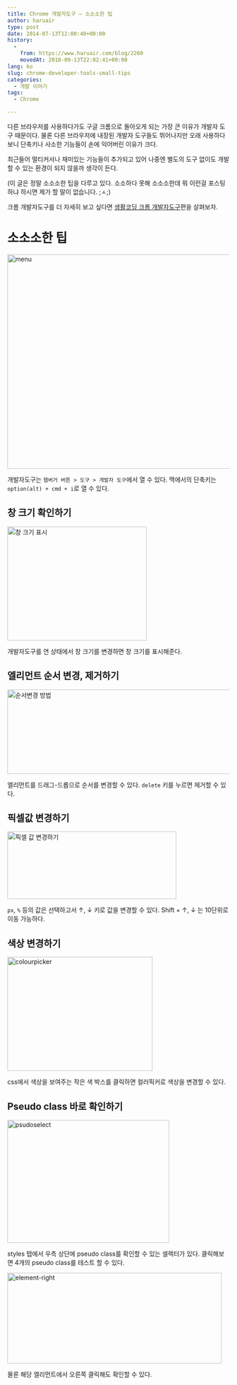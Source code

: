 ```yaml
---
title: Chrome 개발자도구 – 소소소한 팁
author: haruair
type: post
date: 2014-07-13T12:00:40+00:00
history:
  - 
    from: https://www.haruair.com/blog/2260
    movedAt: 2018-09-13T22:02:41+00:00
lang: ko
slug: chrome-developer-tools-small-tips
categories:
  - 개발 이야기
tags:
  - Chrome

---
```

다른 브라우저를 사용하다가도 구글 크롬으로 돌아오게 되는 가장 큰 이유가 개발자 도구 때문이다. 물론 다른 브라우저에 내장된 개발자 도구들도 뛰어나지만 오래 사용하다보니 단축키나 사소한 기능들이 손에 익어버린 이유가 크다.

최근들어 멀티커서나 재미있는 기능들이 추가되고 있어 나중엔 별도의 도구 없이도 개발할 수 있는 환경이 되지 않을까 생각이 든다.

(이 글은 정말 소소소한 팁을 다루고 있다. 소소하다 못해 소소소한데 뭐 이런걸 포스팅하냐 하시면 제가 할 말이 없습니다. ;ㅅ;)

크롬 개발자도구를 더 자세히 보고 싶다면 [생활코딩 크롬 개발자도구][1]편을 살펴보자.

# 소소소한 팁

<img data-attachment-id="2264" data-permalink="https://edykim.com/blog/2260/menu-2" data-orig-file="https://edykim.com/wp-content/uploads/2014/07/menu.png?fit=629%2C485&ssl=1" data-orig-size="629,485" data-comments-opened="1" data-image-meta="{&quot;aperture&quot;:&quot;0&quot;,&quot;credit&quot;:&quot;&quot;,&quot;camera&quot;:&quot;&quot;,&quot;caption&quot;:&quot;&quot;,&quot;created_timestamp&quot;:&quot;0&quot;,&quot;copyright&quot;:&quot;&quot;,&quot;focal_length&quot;:&quot;0&quot;,&quot;iso&quot;:&quot;0&quot;,&quot;shutter_speed&quot;:&quot;0&quot;,&quot;title&quot;:&quot;&quot;}" data-image-title="menu" data-image-description="" data-medium-file="https://edykim.com/wp-content/uploads/2014/07/menu.png?fit=300%2C231&ssl=1" data-large-file="https://edykim.com/wp-content/uploads/2014/07/menu.png?fit=629%2C485&ssl=1" src="https://haruair.com/wp-content/uploads/2014/07/menu.png?resize=629%2C485" alt="menu" width="629" height="485" class="aligncenter size-full wp-image-2264" srcset="https://edykim.com/wp-content/uploads/2014/07/menu.png?w=629&ssl=1 629w, https://edykim.com/wp-content/uploads/2014/07/menu.png?resize=300%2C231&ssl=1 300w" sizes="(max-width: 629px) 100vw, 629px" data-recalc-dims="1" />

개발자도구는 `햄버거 버튼 > 도구 > 개발자 도구`에서 열 수 있다. 맥에서의 단축키는 `option(alt) + cmd + i`로 열 수 있다.

## 창 크기 확인하기

<img data-attachment-id="2263" data-permalink="https://edykim.com/blog/2260/screen-shot-2014-07-13-at-9-28-41-pm" data-orig-file="https://edykim.com/wp-content/uploads/2014/07/Screen-Shot-2014-07-13-at-9.28.41-pm.png?fit=316%2C258&ssl=1" data-orig-size="316,258" data-comments-opened="1" data-image-meta="{&quot;aperture&quot;:&quot;0&quot;,&quot;credit&quot;:&quot;&quot;,&quot;camera&quot;:&quot;&quot;,&quot;caption&quot;:&quot;&quot;,&quot;created_timestamp&quot;:&quot;0&quot;,&quot;copyright&quot;:&quot;&quot;,&quot;focal_length&quot;:&quot;0&quot;,&quot;iso&quot;:&quot;0&quot;,&quot;shutter_speed&quot;:&quot;0&quot;,&quot;title&quot;:&quot;&quot;}" data-image-title="창 크기 표시" data-image-description="" data-medium-file="https://edykim.com/wp-content/uploads/2014/07/Screen-Shot-2014-07-13-at-9.28.41-pm.png?fit=300%2C244&ssl=1" data-large-file="https://edykim.com/wp-content/uploads/2014/07/Screen-Shot-2014-07-13-at-9.28.41-pm.png?fit=316%2C258&ssl=1" src="https://haruair.com/wp-content/uploads/2014/07/Screen-Shot-2014-07-13-at-9.28.41-pm.png?resize=316%2C258" alt="창 크기 표시" width="316" height="258" class="aligncenter size-full wp-image-2263" srcset="https://edykim.com/wp-content/uploads/2014/07/Screen-Shot-2014-07-13-at-9.28.41-pm.png?w=316&ssl=1 316w, https://edykim.com/wp-content/uploads/2014/07/Screen-Shot-2014-07-13-at-9.28.41-pm.png?resize=300%2C244&ssl=1 300w" sizes="(max-width: 316px) 100vw, 316px" data-recalc-dims="1" />

개발자도구를 연 상태에서 창 크기를 변경하면 창 크기를 표시해준다.

## 엘리먼트 순서 변경, 제거하기

<img data-attachment-id="2262" data-permalink="https://edykim.com/blog/2260/attachment/1" data-orig-file="https://edykim.com/wp-content/uploads/2014/07/1.gif?fit=627%2C191&ssl=1" data-orig-size="627,191" data-comments-opened="1" data-image-meta="{&quot;aperture&quot;:&quot;0&quot;,&quot;credit&quot;:&quot;&quot;,&quot;camera&quot;:&quot;&quot;,&quot;caption&quot;:&quot;&quot;,&quot;created_timestamp&quot;:&quot;0&quot;,&quot;copyright&quot;:&quot;&quot;,&quot;focal_length&quot;:&quot;0&quot;,&quot;iso&quot;:&quot;0&quot;,&quot;shutter_speed&quot;:&quot;0&quot;,&quot;title&quot;:&quot;&quot;}" data-image-title="1" data-image-description="" data-medium-file="https://edykim.com/wp-content/uploads/2014/07/1.gif?fit=300%2C91&ssl=1" data-large-file="https://edykim.com/wp-content/uploads/2014/07/1.gif?fit=627%2C191&ssl=1" src="https://haruair.com/wp-content/uploads/2014/07/1.gif?resize=627%2C191" alt="순서변경 방법" width="627" height="191" class="aligncenter size-full wp-image-2262" data-recalc-dims="1" />

엘리먼트를 드래그-드롭으로 순서를 변경할 수 있다. `delete` 키를 누르면 제거할 수 있다.

## 픽셀값 변경하기

<img data-attachment-id="2261" data-permalink="https://edykim.com/blog/2260/attachment/2" data-orig-file="https://edykim.com/wp-content/uploads/2014/07/2.gif?fit=383%2C153&ssl=1" data-orig-size="383,153" data-comments-opened="1" data-image-meta="{&quot;aperture&quot;:&quot;0&quot;,&quot;credit&quot;:&quot;&quot;,&quot;camera&quot;:&quot;&quot;,&quot;caption&quot;:&quot;&quot;,&quot;created_timestamp&quot;:&quot;0&quot;,&quot;copyright&quot;:&quot;&quot;,&quot;focal_length&quot;:&quot;0&quot;,&quot;iso&quot;:&quot;0&quot;,&quot;shutter_speed&quot;:&quot;0&quot;,&quot;title&quot;:&quot;&quot;}" data-image-title="2" data-image-description="" data-medium-file="https://edykim.com/wp-content/uploads/2014/07/2.gif?fit=300%2C119&ssl=1" data-large-file="https://edykim.com/wp-content/uploads/2014/07/2.gif?fit=383%2C153&ssl=1" src="https://haruair.com/wp-content/uploads/2014/07/2.gif?resize=383%2C153" alt="픽셀 값 변경하기" width="383" height="153" class="aligncenter size-full wp-image-2261" data-recalc-dims="1" />

`px`, `%` 등의 값은 선택하고서 ↑, ↓ 키로 값을 변경할 수 있다. Shift + ↑, ↓ 는 10단위로 이동 가능하다.

## 색상 변경하기

<img data-attachment-id="2265" data-permalink="https://edykim.com/blog/2260/colourpicker" data-orig-file="https://edykim.com/wp-content/uploads/2014/07/colourpicker.gif?fit=329%2C258&ssl=1" data-orig-size="329,258" data-comments-opened="1" data-image-meta="{&quot;aperture&quot;:&quot;0&quot;,&quot;credit&quot;:&quot;&quot;,&quot;camera&quot;:&quot;&quot;,&quot;caption&quot;:&quot;&quot;,&quot;created_timestamp&quot;:&quot;0&quot;,&quot;copyright&quot;:&quot;&quot;,&quot;focal_length&quot;:&quot;0&quot;,&quot;iso&quot;:&quot;0&quot;,&quot;shutter_speed&quot;:&quot;0&quot;,&quot;title&quot;:&quot;&quot;}" data-image-title="colourpicker" data-image-description="" data-medium-file="https://edykim.com/wp-content/uploads/2014/07/colourpicker.gif?fit=300%2C235&ssl=1" data-large-file="https://edykim.com/wp-content/uploads/2014/07/colourpicker.gif?fit=329%2C258&ssl=1" src="https://haruair.com/wp-content/uploads/2014/07/colourpicker.gif?resize=329%2C258" alt="colourpicker" width="329" height="258" class="aligncenter size-full wp-image-2265" data-recalc-dims="1" />

css에서 색상을 보여주는 작은 색 박스를 클릭하면 컬러픽커로 색상을 변경할 수 있다.

## Pseudo class 바로 확인하기

<img data-attachment-id="2266" data-permalink="https://edykim.com/blog/2260/psudoselect" data-orig-file="https://edykim.com/wp-content/uploads/2014/07/psudoselect.gif?fit=367%2C278&ssl=1" data-orig-size="367,278" data-comments-opened="1" data-image-meta="{&quot;aperture&quot;:&quot;0&quot;,&quot;credit&quot;:&quot;&quot;,&quot;camera&quot;:&quot;&quot;,&quot;caption&quot;:&quot;&quot;,&quot;created_timestamp&quot;:&quot;0&quot;,&quot;copyright&quot;:&quot;&quot;,&quot;focal_length&quot;:&quot;0&quot;,&quot;iso&quot;:&quot;0&quot;,&quot;shutter_speed&quot;:&quot;0&quot;,&quot;title&quot;:&quot;&quot;}" data-image-title="psudoselect" data-image-description="" data-medium-file="https://edykim.com/wp-content/uploads/2014/07/psudoselect.gif?fit=300%2C227&ssl=1" data-large-file="https://edykim.com/wp-content/uploads/2014/07/psudoselect.gif?fit=367%2C278&ssl=1" src="https://haruair.com/wp-content/uploads/2014/07/psudoselect.gif?resize=367%2C278" alt="psudoselect" width="367" height="278" class="aligncenter size-full wp-image-2266" data-recalc-dims="1" />

styles 탭에서 우측 상단에 pseudo class를 확인할 수 있는 셀렉터가 있다. 클릭해보면 4개의 pseudo class를 테스트 할 수 있다.

<img data-attachment-id="2267" data-permalink="https://edykim.com/blog/2260/element-right" data-orig-file="https://edykim.com/wp-content/uploads/2014/07/element-right.png?fit=486%2C205&ssl=1" data-orig-size="486,205" data-comments-opened="1" data-image-meta="{&quot;aperture&quot;:&quot;0&quot;,&quot;credit&quot;:&quot;&quot;,&quot;camera&quot;:&quot;&quot;,&quot;caption&quot;:&quot;&quot;,&quot;created_timestamp&quot;:&quot;0&quot;,&quot;copyright&quot;:&quot;&quot;,&quot;focal_length&quot;:&quot;0&quot;,&quot;iso&quot;:&quot;0&quot;,&quot;shutter_speed&quot;:&quot;0&quot;,&quot;title&quot;:&quot;&quot;}" data-image-title="element-right" data-image-description="" data-medium-file="https://edykim.com/wp-content/uploads/2014/07/element-right.png?fit=300%2C126&ssl=1" data-large-file="https://edykim.com/wp-content/uploads/2014/07/element-right.png?fit=486%2C205&ssl=1" src="https://haruair.com/wp-content/uploads/2014/07/element-right.png?resize=486%2C205" alt="element-right" width="486" height="205" class="aligncenter size-full wp-image-2267" srcset="https://edykim.com/wp-content/uploads/2014/07/element-right.png?w=486&ssl=1 486w, https://edykim.com/wp-content/uploads/2014/07/element-right.png?resize=300%2C126&ssl=1 300w" sizes="(max-width: 486px) 100vw, 486px" data-recalc-dims="1" />

물론 해당 엘리먼트에서 오른쪽 클릭해도 확인할 수 있다.

 [1]: http://opentutorials.org/course/580